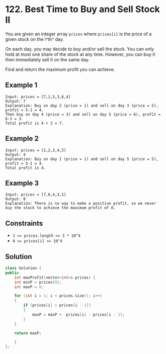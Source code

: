 # 122. Best Time to Buy and Sell Stock II

You are given an integer array `prices` where `prices[i]` is the price of a given stock on the i^th^ day.

On each day, you may decide to buy and/or sell the stock. You can only hold at most one share of the stock at any time. However, you can buy it then immediately sell it on the same day.

Find and return the maximum profit you can achieve.

## Example 1

```text
Input: prices = [7,1,5,3,6,4]
Output: 7
Explanation: Buy on day 2 (price = 1) and sell on day 3 (price = 5), profit = 5-1 = 4.
Then buy on day 4 (price = 3) and sell on day 5 (price = 6), profit = 6-3 = 3.
Total profit is 4 + 3 = 7.
```

## Example 2

```text
Input: prices = [1,2,3,4,5]
Output: 4
Explanation: Buy on day 1 (price = 1) and sell on day 5 (price = 5), profit = 5-1 = 4.
Total profit is 4.
```

## Example 3

```text
Input: prices = [7,6,4,3,1]
Output: 0
Explanation: There is no way to make a positive profit, so we never buy the stock to achieve the maximum profit of 0.
```

## Constraints

- `1 <= prices.length <= 3 * 10^4`
- `0 <= prices[i] <= 10^4`

## Solution

```c++
class Solution {
public:
    int maxProfit(vector<int>& prices) {
    int minP = prices[0];
    int maxP = 0;

    for (int i = 1; i < prices.size(); i++)
    {
        if (prices[i] > prices[i - 1])
        {
            maxP = maxP +  prices[i] - prices[i - 1];
        }
    }

    return maxP;

    }
};
```
